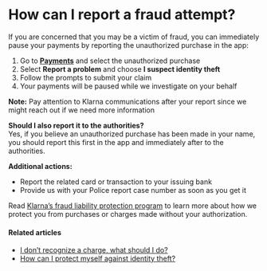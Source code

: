 # How can I report a fraud attempt?

If you are concerned that you may be a victim of fraud, you can immediately pause your payments by reporting the unauthorized purchase in the app:

1. Go to [**Payments**](https://app.klarna.com/transactions/my-klarna/) and select the unauthorized purchase
2. Select **Report a problem** and choose **I suspect identity theft**
3. Follow the prompts to submit your claim
4. Your payments will be paused while we investigate on your behalf

**Note:** Pay attention to Klarna communications after your report since we might reach out if we need more information

**Should I also report it to the authorities?**  
​​Yes, if you believe an unauthorized purchase has been made in your name, you should report this first in the app and immediately after to the authorities.

**Additional actions:**

* Report the related card or transaction to your issuing bank
* Provide us with your Police report case number as soon as you get it

Read [Klarna’s fraud liability protection program](https://www.klarna.com/us/fraud-liability-protection/) to learn more about how we protect you from purchases or charges made without your authorization.

#### Related articles

* [I don’t recognize a charge, what should I do?](https://www.klarna.com/us/customer-service/i-dont-recognize-a-charge-what-should-i-do/)
* [How can I protect myself against identity theft?](https://www.klarna.com/us/customer-service/how-can-i-protect-myself-against-identity-theft/)
